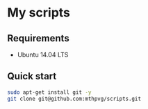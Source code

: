 # My scripts

## Requirements

- Ubuntu 14.04 LTS

## Quick start

```bash
sudo apt-get install git -y
git clone git@github.com:mthpvg/scripts.git
```